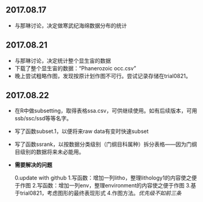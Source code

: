 ## 2017.08.17
- 与那琳讨论，决定做寒武纪海绵数据分布的统计

## 2017.08.21
- 与那琳讨论，决定统计整个显生宙的数据
- 下载了整个显生宙的数据：“Phanerozoic occ.csv”
- 晚上尝试粗略作图，发现按原计划作图不可行。尝试记录存储在trial0821。

## 2017.08.22
- 在R中做subsetting，取得表格ssa.csv，可供继续使用。如有后续版本，可用ssb/ssc/ssd等等名字。
- 写了函数subset.1，以便将来raw data有变时快速subset
- 写了函数ssrank，以按数据分类级别（门纲目科属种）拆分表格——因为门纲目级别的数据将来未必能用。
- **需要解决的问题**

	0.update with github
	1.写函数：增加一列litho，整理lithology1的内容使之便于作图
	2.写函数：增加一列env，整理environment的内容使之便于作图
	3.基于trial0821，考虑图形的最终表现形式
	4.作图方法。*优先级不如前三条*
